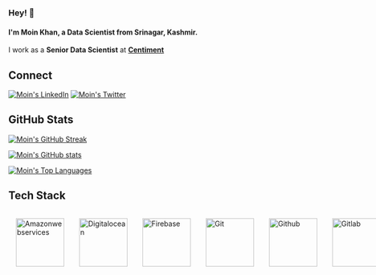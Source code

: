 ### Hey! 👋

#### I'm **Moin Khan**, a Data Scientist from Srinagar, Kashmir.

I work as a **Senior Data Scientist** at **[Centiment](https://www.centiment.co)**

Connect
-------

[![Moin's LinkedIn](https://img.shields.io/badge/linkedin-%230077B5.svg?&style=for-the-badge&logo=linkedin&logoColor=white)](https://www.linkedin.com/in/mo-inkhan/)
[![Moin's Twitter](https://img.shields.io/badge/twitter-%231DA1F2.svg?&style=for-the-badge&logo=twitter&logoColor=white)](https://www.twitter.com/mo_inkhan)

GitHub Stats
------------
[![Moin's GitHub Streak](http://github-readme-streak-stats.herokuapp.com?user=mo-inkhan&theme=radical)](https://moinkhan.dev)

[![Moin's GitHub stats](https://github-readme-stats.vercel.app/api?username=mo-inkhan&show_icons=true&theme=radical&include_all_commits=true&count_private=true)](https://moinkhan.dev)

[![Moin's Top Languages](https://moinkhan.dev/assets/languages-used)](https://moinkhan.dev)

Tech Stack
----------
<p style="display: flex; width: 100%">
    <img src="https://icongr.am/devicon/amazonwebservices-original.svg?size=96&color=currentColor" alt="Amazonwebservices" title="Amazonwebservices" width="96px" style="margin: 15px;">
    <img src="https://cdn.jsdelivr.net/gh/devicons/devicon/icons/digitalocean/digitalocean-original.svg" alt="Digitalocean" title="Digitalocean" width="96px" style="margin: 15px;">
    <img src="https://cdn.jsdelivr.net/gh/devicons/devicon/icons/firebase/firebase-plain.svg" alt="Firebase" title="Firebase" width="96px" style="margin: 15px;">
    <img src="https://icongr.am/devicon/git-original.svg?size=96&color=currentColor" alt="Git" title="Git" width="96px" style="margin: 15px;">
    <img src="https://icongr.am/devicon/github-original.svg?size=96&color=currentColor" alt="Github" title="Github" width="96px" style="margin: 15px;">
    <img src="https://icongr.am/devicon/gitlab-original.svg?size=96&color=currentColor" alt="Gitlab" title="Gitlab" width="96px" style="margin: 15px;">
    <img src="https://cdn.jsdelivr.net/gh/devicons/devicon/icons/php/php-plain.svg" alt="PHP" title="PHP" width="96px" style="margin: 15px;">
    <img src="https://cdn.jsdelivr.net/gh/devicons/devicon/icons/composer/composer-original.svg" alt="Composer" title="Composer" width="96px" style="margin: 15px;">
    <img src="https://icongr.am/devicon/laravel-plain.svg?size=96&color=ff2d20" alt="Laravel" title="Laravel" width="96px" style="margin: 15px;">
    <img src="https://icongr.am/devicon/codeigniter-plain.svg?size=96&color=dd4814" alt="Codeigniter" title="Codeigniter" width="96px" style="margin: 15px;">
    <img src="https://cdn.jsdelivr.net/gh/devicons/devicon/icons/wordpress/wordpress-plain.svg" alt="Wordpress" title="Wordpress" width="96px" style="margin: 15px;">
    <img src="https://icongr.am/devicon/mysql-original-wordmark.svg?size=96&color=currentColor" alt="Mysql" title="Mysql" width="96px" style="margin: 15px;">
    <img src="https://icongr.am/devicon/redis-original.svg?size=96&color=currentColor" alt="Redis" title="Redis" width="96px" style="margin: 15px;">
    <img src="https://cdn.jsdelivr.net/gh/devicons/devicon/icons/linux/linux-original.svg" alt="Linux" title="Linux" width="96px" style="margin: 15px;">
    <img src="https://icongr.am/devicon/ubuntu-plain.svg?size=96&color=e95420" alt="Ubuntu" title="Ubuntu" width="96px" style="margin: 15px;">
    <img src="https://icongr.am/devicon/windows8-original.svg?size=96&color=currentColor" alt="Windows8" title="Windows8" width="96px" style="margin: 15px;">
    <img src="https://icongr.am/devicon/apple-original.svg?size=96&color=currentColor" alt="Apple" title="Apple" width="96px" style="margin: 15px;">
    <img src="https://icongr.am/devicon/android-original.svg?size=96&color=currentColor" alt="Android" title="Android" width="96px" style="margin: 15px;">
    <img src="https://icongr.am/devicon/docker-original.svg?size=96&color=currentColor" alt="Docker" title="Docker" width="96px" style="margin: 15px;">
    <img src="https://afaan.dev/assets/traefik-icon.svg" alt="Traefik" title="Traefik" width="96px" style="margin: 15px;">
    <img src="https://afaan.dev/assets/cloudflare.svg" alt="Cloudflare" title="Cloudflare" width="96px" style="margin: 15px;">
    <img src="https://icongr.am/devicon/html5-original.svg?size=96&color=currentColor" alt="Html5" title="Html5" width="96px" style="margin: 15px;">
    <img src="https://icongr.am/devicon/css3-original.svg?size=96&color=currentColor" alt="Css3" title="Css3" width="96px" style="margin: 15px;">
    <img src="https://cdn.jsdelivr.net/gh/devicons/devicon/icons/sass/sass-original.svg" alt="SASS" title="SASS" width="96px" style="margin: 15px;">
    <img src="https://icongr.am/devicon/bootstrap-plain.svg?size=96&color=7952b3" alt="Bootstrap" title="Bootstrap" width="96px" style="margin: 15px;">
    <img src="https://cdn.jsdelivr.net/gh/devicons/devicon/icons/tailwindcss/tailwindcss-plain.svg" alt="Tailwind" title="Tailwind" width="96px" style="margin: 15px;">
    <img src="https://icongr.am/devicon/javascript-original.svg?size=96&color=currentColor" alt="Javascript" title="Javascript" width="96px" style="margin: 15px;">
    <img src="https://icongr.am/devicon/typescript-original.svg?size=96&color=currentColor" alt="Typescript" title="Typescript" width="96px" style="margin: 15px;">
    <img src="https://icongr.am/devicon/nodejs-original.svg?size=96&color=currentColor" alt="NodeJS" title="NodeJS" width="96px" style="margin: 15px;">
    <img src="https://icongr.am/devicon/express-original-wordmark.svg?size=96&color=currentColor" alt="Express" title="Express" width="96px" style="margin: 15px;">
    <img src="https://icongr.am/devicon/sequelize-original.svg?size=96&color=currentColor" alt="Sequelize" title="Sequelize" width="96px" style="margin: 15px;">
    <img src="https://icongr.am/devicon/vuejs-original.svg?size=96&color=currentColor" alt="Vuejs" title="Vuejs" width="96px" style="margin: 15px;">
    <img src="https://icongr.am/devicon/react-original.svg?size=96&color=currentColor" alt="React" title="React" width="96px" style="margin: 15px;">
    <img src="https://afaan.dev/assets/react-native.svg" alt="React Native" title="React Native" width="96px" style="margin: 15px;">
    <img src="https://afaan.dev/assets/expo.svg" alt="Expo" title="Expo" width="96px" style="margin: 15px;">
    <img src="https://afaan.dev/assets/zapier.svg" alt="Zapier" title="Zapier" width="96px" style="margin: 15px;">
    <img src="https://icongr.am/devicon/jquery-original.svg?size=96&color=currentColor" alt="Jquery" title="Jquery" width="96px" style="margin: 15px;">
    <img src="https://icongr.am/devicon/python-original.svg?size=96&color=currentColor" alt="Python" title="Python" width="96px" style="margin: 15px;">
    <img src="https://icongr.am/devicon/c-original.svg?size=96&color=currentColor" alt="C" title="C" width="96px" style="margin: 15px;">
    <img src="https://icongr.am/devicon/cplusplus-original.svg?size=96&color=currentColor" alt="Cplusplus" title="Cplusplus" width="96px" style="margin: 15px;">
    <img src="https://icongr.am/devicon/csharp-original.svg?size=96&color=currentColor" alt="Csharp" title="Csharp" width="96px" style="margin: 15px;">
    <img src="https://icongr.am/devicon/java-original.svg?size=96&color=currentColor" alt="Java" title="Java" width="96px" style="margin: 15px;">
    <img src="https://cdn.jsdelivr.net/gh/devicons/devicon/icons/dot-net/dot-net-plain-wordmark.svg" alt="DotNet" title="DotNet" width="96px" style="margin: 15px;">
    <img src="https://icongr.am/devicon/apache-original.svg?size=96&color=currentColor" alt="Apache" title="Apache" width="96px" style="margin: 15px;">
    <img src="https://icongr.am/devicon/ssh-original-wordmark.svg?size=96&color=currentColor" alt="Ssh" title="Ssh" width="96px" style="margin: 15px;">
    <img src="https://cdn.jsdelivr.net/gh/devicons/devicon/icons/inkscape/inkscape-original.svg" alt="Inkscape" title="Inkscape" width="96px" style="margin: 15px;">
    <img src="https://cdn.jsdelivr.net/gh/devicons/devicon/icons/bash/bash-original.svg" alt="Bash" title="Bash" width="96px" style="margin: 15px;">
    <img src="https://cdn.jsdelivr.net/gh/devicons/devicon/icons/vscode/vscode-original.svg" alt="Vscode" title="Vscode" width="96px" style="margin: 15px;">
    <img src="https://icongr.am/devicon/visualstudio-plain.svg?size=96&color=currentColor" alt="Visualstudio" title="Visualstudio" width="96px" style="margin: 15px;">
    <img src="https://afaan.dev/assets/postman.svg" alt="Postman" title="Postman" width="96px" style="margin: 15px;">
    <img src="https://www.devart.com/images/products/logos/dbforge-mysql-studio.svg" alt="DbForge Studio" title="DbForge Studio" width="96px" style="margin: 15px;">
    <img src="https://icongr.am/devicon/trello-plain.svg?size=96&color=026aa7" alt="Trello" title="Trello" width="96px" style="margin: 15px;">
    <img src="https://cdn.jsdelivr.net/gh/devicons/devicon/icons/figma/figma-original.svg" alt="Figma" title="Figma" width="96px" style="margin: 15px;">
    <img src="https://cdn.jsdelivr.net/gh/devicons/devicon/icons/slack/slack-original.svg" alt="Slack" title="Slack" width="96px" style="margin: 15px;">
</p>



